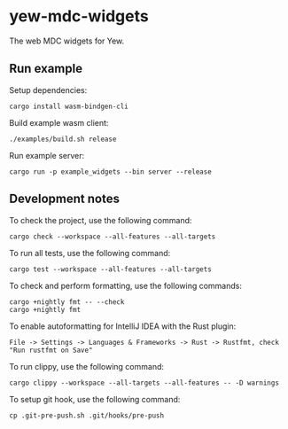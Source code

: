 # yew-mdc-widgets

The web MDC widgets for Yew.


## Run example

Setup dependencies:

```shell script
cargo install wasm-bindgen-cli
```

Build example wasm client:

```shell script
./examples/build.sh release
```

Run example server:

```shell script
cargo run -p example_widgets --bin server --release
```


## Development notes

To check the project, use the following command:

```shell script
cargo check --workspace --all-features --all-targets
```

To run all tests, use the following command:

```shell script
cargo test --workspace --all-features --all-targets
```

To check and perform formatting, use the following commands:

```shell script
cargo +nightly fmt -- --check
cargo +nightly fmt
```

To enable autoformatting for IntelliJ IDEA with the Rust plugin:

`File -> Settings -> Languages & Frameworks -> Rust -> Rustfmt, check "Run rustfmt on Save"`

To run clippy, use the following command:

```shell script
cargo clippy --workspace --all-targets --all-features -- -D warnings
```

To setup git hook, use the following command:

```shell script
cp .git-pre-push.sh .git/hooks/pre-push
```